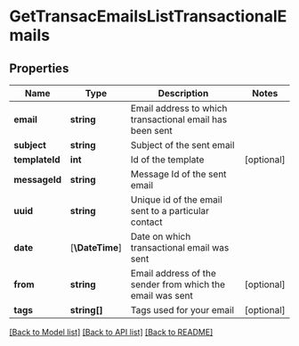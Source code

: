 # GetTransacEmailsListTransactionalEmails

## Properties
Name | Type | Description | Notes
------------ | ------------- | ------------- | -------------
**email** | **string** | Email address to which transactional email has been sent | 
**subject** | **string** | Subject of the sent email | 
**templateId** | **int** | Id of the template | [optional] 
**messageId** | **string** | Message Id of the sent email | 
**uuid** | **string** | Unique id of the email sent to a particular contact | 
**date** | [**\DateTime**] | Date on which transactional email was sent | 
**from** | **string** | Email address of the sender from which the email was sent | [optional] 
**tags** | **string[]** | Tags used for your email | [optional] 

[[Back to Model list]](../../README.md#documentation-for-models) [[Back to API list]](../../README.md#documentation-for-api-endpoints) [[Back to README]](../../README.md)



